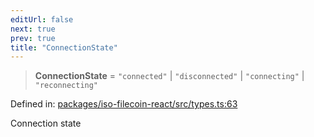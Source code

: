 ```yaml
---
editUrl: false
next: true
prev: true
title: "ConnectionState"
---
```


> **ConnectionState** = `"connected"` \| `"disconnected"` \| `"connecting"` \| `"reconnecting"`

Defined in: [packages/iso-filecoin-react/src/types.ts:63](https://github.com/hugomrdias/filecoin/blob/main/packages/iso-filecoin-react/src/types.ts#L63)

Connection state
